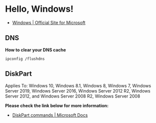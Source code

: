 # Hello, Windows!

* [Windows | Official Site for Microsoft](https://www.microsoft.com/en-us/windows)

## DNS

**How to clear your DNS cache**

```
ipconfig /flushdns
```

## DiskPart

Applies To: Windows 10, Windows 8.1, Windows 8, Windows 7, Windows Server 2019, Windows Server 2016, Windows Server 2012 R2, Windows Server 2012, and Windows Server 2008 R2, Windows Server 2008

**Please check the link below for more information:**

* [DiskPart commands | Microsoft Docs](https://docs.microsoft.com/en-us/windows-server/administration/windows-commands/diskpart)
